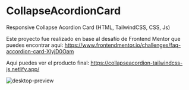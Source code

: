 # CollapseAcordionCard
Responsive Collapse Acordion Card (HTML, TailwindCSS, CSS, Js)

Este proyecto fue realizado en base al desafío de Frontend Mentor que puedes encontrar aqui:
https://www.frontendmentor.io/challenges/faq-accordion-card-XlyjD0Oam

Aqui puedes ver el producto final:
https://collapseacordion-tailwindcss-js.netlify.app/


![desktop-preview](https://github.com/VickyAzola/CollapseAcordionCard/assets/116470398/6fe81319-b8bb-4133-aaf8-71ed28443e8d)
